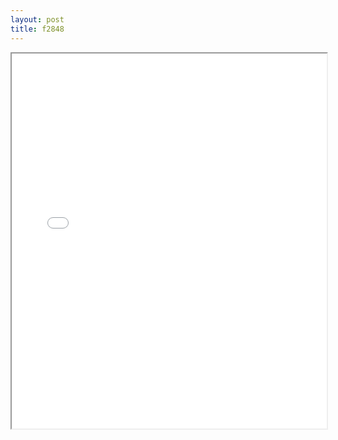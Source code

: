 ```yaml
---
layout: post
title: f2848
---
```


<div class="pdf-container">
<iframe src="ea/assets/pdfs/f2848.pdf" height="600" width="100%" allowFullScreen="true"></iframe>
</div>

